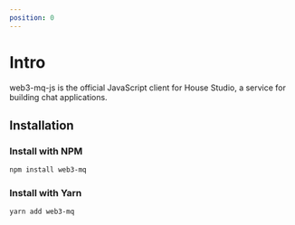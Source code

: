 ```yaml
---
position: 0
---
```


# Intro

web3-mq-js is the official JavaScript client for House Studio, a service for building chat applications.

## Installation

### Install with NPM

```bash
npm install web3-mq
```

### Install with Yarn

```bash
yarn add web3-mq
```
